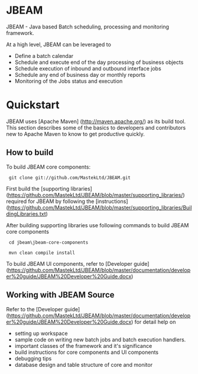 JBEAM
=====

JBEAM  - Java based Batch scheduling, processing and monitoring framework.

At a high level, JBEAM can be leveraged to 
* Define a batch calendar
* Schedule and execute end of the day processing of business objects
* Schedule execution of inbound and outbound interface jobs
* Schedule any end of business day or monthly reports
* Monitoring of the Jobs status and execution


Quickstart
===========

JBEAM uses [Apache Maven] (http://maven.apache.org/) as its build tool.
This section describes some of the basics to developers and contributors new to Apache Maven to know to get productive quickly.

How to build
------------

To build JBEAM core components:

` git clone git://github.com/MastekLtd/JBEAM.git`

First build the [supporting libraries] (https://github.com/MastekLtd/JBEAM/blob/master/supporting_libraries/) required for JBEAM by following the [instructions] (https://github.com/MastekLtd/JBEAM/blob/master/supporting_libraries/BuildingLibraries.txt)

After building supporting libraries use following commands to build JBEAM core components

 ` cd jbeam\jbeam-core-components`
 
 ` mvn clean compile install`

To build JBEAM UI components, refer to [Developer guide] (https://github.com/MastekLtd/JBEAM/blob/master/documentation/developer%20guide/JBEAM%20Developer%20Guide.docx)


Working with JBEAM Source
-------------------------

Refer to the [Developer guide] (https://github.com/MastekLtd/JBEAM/blob/master/documentation/developer%20guide/JBEAM%20Developer%20Guide.docx) for detail help on 
   * setting up workspace
   * sample code on writing new batch jobs and batch execution handlers.
   * important classes of the framework and it's significance
   * build instructions for core components and UI components
   * debugging tips
   * database design and table structure of core and monitor
   
